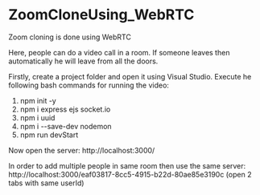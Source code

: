 # ZoomCloneUsing_WebRTC
Zoom cloning is done using WebRTC

Here, people can do a video call in a room. If someone leaves then automatically he will leave from all the doors.

Firstly, create a project folder and open it using Visual Studio.
Execute he following bash commands for running the video:
1. npm init -y
2. npm i express ejs socket.io
3. npm i uuid
4. npm i --save-dev nodemon
5. npm run devStart

Now open the server:
http://localhost:3000/ 

In order to add multiple people in same room then use the same server: http://localhost:3000/eaf03817-8cc5-4915-b22d-80ae85e3190c (open 2 tabs with same userId)
